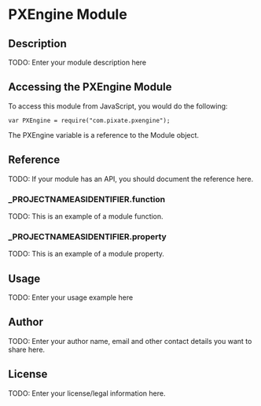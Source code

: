 # PXEngine Module

## Description

TODO: Enter your module description here

## Accessing the PXEngine Module

To access this module from JavaScript, you would do the following:

	var PXEngine = require("com.pixate.pxengine");

The PXEngine variable is a reference to the Module object.	

## Reference

TODO: If your module has an API, you should document
the reference here.

### ___PROJECTNAMEASIDENTIFIER__.function

TODO: This is an example of a module function.

### ___PROJECTNAMEASIDENTIFIER__.property

TODO: This is an example of a module property.

## Usage

TODO: Enter your usage example here

## Author

TODO: Enter your author name, email and other contact
details you want to share here. 

## License

TODO: Enter your license/legal information here.
